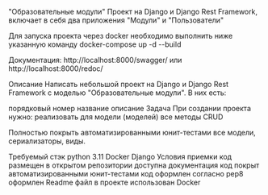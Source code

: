 "Образовательные модули" Проект на Django и Django Rest Framework, включает в себя два приложения "Модули" и "Пользователи"

Для запуска проекта через docker необходимо выполнить ниже указанную команду docker-compose up -d --build

Документация: http://localhost:8000/swagger/ или http://localhost:8000/redoc/

Описание
Написать небольшой проект на Django и Django Rest Framework с моделью "Образовательные модули". В них есть:

порядковый номер
название
описание
Задача
При создании проекта нужно:
реализовать для модели (моделей) все методы CRUD

Полностью покрыть автоматизированными юнит-тестами все модели, сериализаторы, виды.

Требуемый стэк
python 3.11
Docker
Django
Условия приемки
код размещен в открытом репозитории
доступна документация
код покрыт автоматизированными юнит-тестами
код оформлен согласно pep8
оформлен Readme файл
в проекте использован Docker
